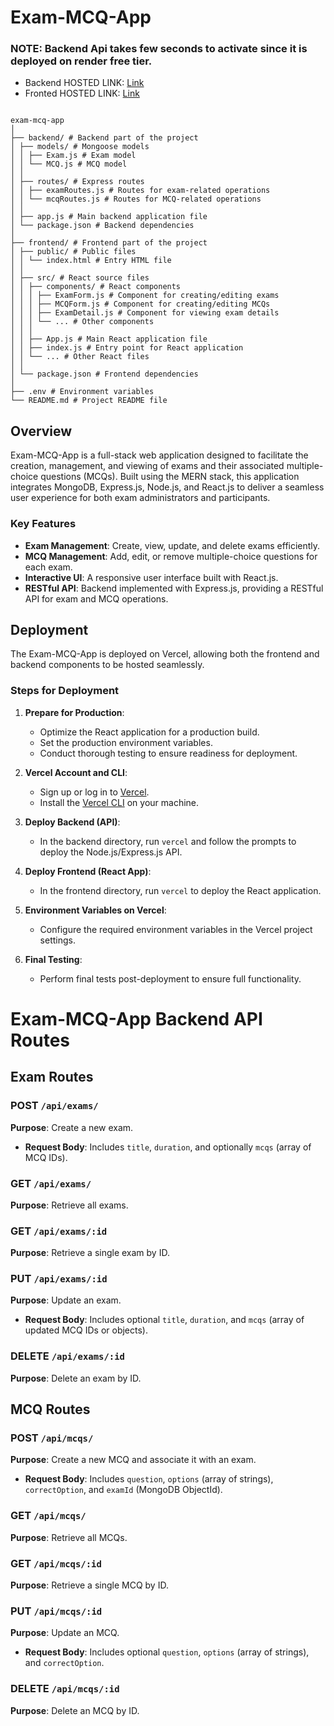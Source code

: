 # Exam-MCQ-App
### NOTE: Backend Api takes few seconds to activate since it is deployed on render free tier.
- Backend HOSTED LINK: [Link](https://exam-api-gwj5.onrender.com/)
- Fronted HOSTED LINK: [Link](https://exam-api78.vercel.app/)

```

exam-mcq-app
│
├── backend/ # Backend part of the project
│ ├── models/ # Mongoose models
│ │ ├── Exam.js # Exam model
│ │ └── MCQ.js # MCQ model
│ │
│ ├── routes/ # Express routes
│ │ ├── examRoutes.js # Routes for exam-related operations
│ │ └── mcqRoutes.js # Routes for MCQ-related operations
│ │
│ ├── app.js # Main backend application file
│ └── package.json # Backend dependencies
│
├── frontend/ # Frontend part of the project
│ ├── public/ # Public files
│ │ └── index.html # Entry HTML file
│ │
│ ├── src/ # React source files
│ │ ├── components/ # React components
│ │ │ ├── ExamForm.js # Component for creating/editing exams
│ │ │ ├── MCQForm.js # Component for creating/editing MCQs
│ │ │ ├── ExamDetail.js # Component for viewing exam details
│ │ │ └── ... # Other components
│ │ │
│ │ ├── App.js # Main React application file
│ │ ├── index.js # Entry point for React application
│ │ └── ... # Other React files
│ │
│ └── package.json # Frontend dependencies
│
├── .env # Environment variables
└── README.md # Project README file

```

## Overview

Exam-MCQ-App is a full-stack web application designed to facilitate the creation, management, and viewing of exams and their associated multiple-choice questions (MCQs). Built using the MERN stack, this application integrates MongoDB, Express.js, Node.js, and React.js to deliver a seamless user experience for both exam administrators and participants.

### Key Features

- **Exam Management**: Create, view, update, and delete exams efficiently.
- **MCQ Management**: Add, edit, or remove multiple-choice questions for each exam.
- **Interactive UI**: A responsive user interface built with React.js.
- **RESTful API**: Backend implemented with Express.js, providing a RESTful API for exam and MCQ operations.

## Deployment

The Exam-MCQ-App is deployed on Vercel, allowing both the frontend and backend components to be hosted seamlessly.

### Steps for Deployment

1. **Prepare for Production**:

   - Optimize the React application for a production build.
   - Set the production environment variables.
   - Conduct thorough testing to ensure readiness for deployment.

2. **Vercel Account and CLI**:

   - Sign up or log in to [Vercel](https://vercel.com/signup).
   - Install the [Vercel CLI](https://vercel.com/download) on your machine.

3. **Deploy Backend (API)**:

   - In the backend directory, run `vercel` and follow the prompts to deploy the Node.js/Express.js API.

4. **Deploy Frontend (React App)**:

   - In the frontend directory, run `vercel` to deploy the React application.

5. **Environment Variables on Vercel**:

   - Configure the required environment variables in the Vercel project settings.

6. **Final Testing**:
   - Perform final tests post-deployment to ensure full functionality.


# Exam-MCQ-App Backend API Routes

## Exam Routes

### POST `/api/exams/`
**Purpose**: Create a new exam.
- **Request Body**: Includes `title`, `duration`, and optionally `mcqs` (array of MCQ IDs).

### GET `/api/exams/`
**Purpose**: Retrieve all exams.

### GET `/api/exams/:id`
**Purpose**: Retrieve a single exam by ID.

### PUT `/api/exams/:id`
**Purpose**: Update an exam.
- **Request Body**: Includes optional `title`, `duration`, and `mcqs` (array of updated MCQ IDs or objects).

### DELETE `/api/exams/:id`
**Purpose**: Delete an exam by ID.

## MCQ Routes

### POST `/api/mcqs/`
**Purpose**: Create a new MCQ and associate it with an exam.
- **Request Body**: Includes `question`, `options` (array of strings), `correctOption`, and `examId` (MongoDB ObjectId).

### GET `/api/mcqs/`
**Purpose**: Retrieve all MCQs.

### GET `/api/mcqs/:id`
**Purpose**: Retrieve a single MCQ by ID.

### PUT `/api/mcqs/:id`
**Purpose**: Update an MCQ.
- **Request Body**: Includes optional `question`, `options` (array of strings), and `correctOption`.

### DELETE `/api/mcqs/:id`
**Purpose**: Delete an MCQ by ID.

